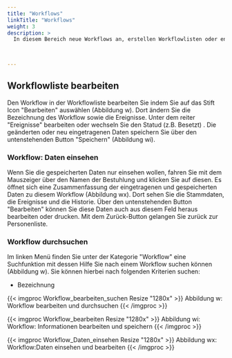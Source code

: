 ```yaml
---
title: "Workflows"
linkTitle: "Workflows"
weight: 3
description: >
  In diesem Bereich neue Workflows an, erstellen Workflowlisten oder entfernen die gespeicherten Workflows.   
 


---
```

## Workflowliste bearbeiten 
Den Workflow in der Workflowliste bearbeiten Sie indem Sie auf das Stift Icon "Bearbeiten" auswählen (Abbildung w). Dort ändern Sie die Bezeichnung des Workflow sowie die Ereignisse. Unter dem reiter "Ereignisse" bearbeiten oder wechseln Sie den Statud (z.B. Besetzt) . Die geänderten oder neu eingetragenen Daten speichern Sie über den untenstehenden Button "Speichern" (Abbildung wi).

### Workflow: Daten einsehen
Wenn Sie die gespeicherten Daten nur einsehen wollen, fahren Sie mit dem Mauszeiger über den Namen der Bestuhlung und klicken Sie auf diesen. Es öffnet sich eine Zusammenfassung der eingetragenen und gespeicherten Daten zu diesem Workflow (Abbildung wx). Dort sehen Sie die Stammdaten, die Ereignisse und die Historie. Über den untenstehenden Button "Bearbeiten" können Sie diese Daten auch aus diesem Feld heraus bearbeiten oder drucken. Mit dem Zurück-Button gelangen Sie zurück zur Personenliste. 

### Workflow durchsuchen
Im linken Menü finden Sie unter der Kategorie "Workflow" eine Suchfunktion mit dessen Hilfe Sie nach einem Workflow suchen können (Abbildung w). Sie können hierbei nach folgenden Kriterien suchen: 

* Bezeichnung

{{< imgproc Workflow_bearbeiten_suchen Resize "1280x" >}}
Abbildung w: Workflow bearbeiten und durchsuchen
{{< /imgproc >}}

{{< imgproc Workflow_bearbeiten Resize "1280x" >}}
Abbildung wi: Workflow: Informationen bearbeiten und speichern
{{< /imgproc >}}

{{< imgproc Workflow_Daten_einsehen Resize "1280x" >}}
Abbildung wx: Workflow:Daten einsehen und bearbeiten
{{< /imgproc >}}



